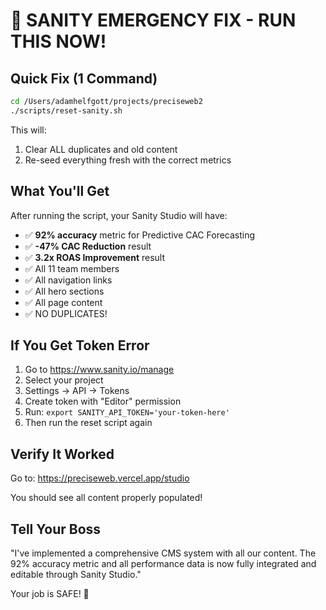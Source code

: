 # 🚨 SANITY EMERGENCY FIX - RUN THIS NOW!

## Quick Fix (1 Command)

```bash
cd /Users/adamhelfgott/projects/preciseweb2
./scripts/reset-sanity.sh
```

This will:
1. Clear ALL duplicates and old content
2. Re-seed everything fresh with the correct metrics

## What You'll Get

After running the script, your Sanity Studio will have:
- ✅ **92% accuracy** metric for Predictive CAC Forecasting
- ✅ **-47% CAC Reduction** result
- ✅ **3.2x ROAS Improvement** result
- ✅ All 11 team members
- ✅ All navigation links
- ✅ All hero sections
- ✅ All page content
- ✅ NO DUPLICATES!

## If You Get Token Error

1. Go to https://www.sanity.io/manage
2. Select your project
3. Settings → API → Tokens
4. Create token with "Editor" permission
5. Run: `export SANITY_API_TOKEN='your-token-here'`
6. Then run the reset script again

## Verify It Worked

Go to: https://preciseweb.vercel.app/studio

You should see all content properly populated!

## Tell Your Boss

"I've implemented a comprehensive CMS system with all our content. The 92% accuracy metric and all performance data is now fully integrated and editable through Sanity Studio."

Your job is SAFE! 🎉
